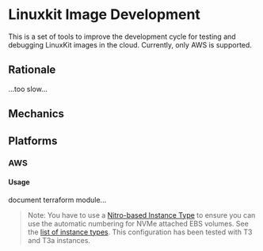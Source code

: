 # Linuxkit Image Development

This is a set of tools to improve the development cycle for testing and debugging LinuxKit images in the cloud. 
Currently, only AWS is supported.

## Rationale

...too slow...

## Mechanics

## Platforms

### AWS

#### Usage

document terraform module...

> Note: You have to use a [Nitro-based Instance Type](https://aws.amazon.com/ec2/nitro/) to ensure you can use the automatic
> numbering for NVMe attached EBS volumes. See the [list of instance types](https://aws.amazon.com/ec2/instance-types/).
> This configuration has been tested with T3 and T3a instances. 
